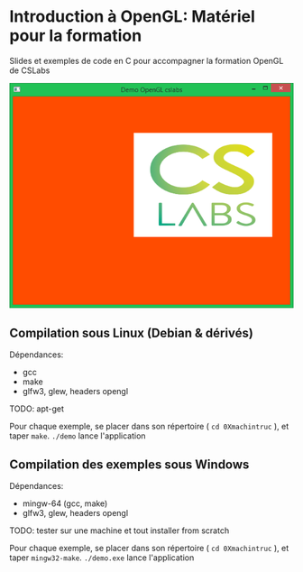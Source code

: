 # Introduction à OpenGL: Matériel pour la formation

Slides et exemples de code en C pour accompagner la formation OpenGL de CSLabs

![alt text](screen.png "kom c bo")

## Compilation sous Linux (Debian & dérivés)

Dépendances: 

 * gcc
 * make
 * glfw3, glew, headers opengl

TODO: apt-get <touslestrucs>

Pour chaque exemple, se placer dans son répertoire ( `cd 0Xmachintruc` ), et taper `make`.
`./demo` lance l'application
	
## Compilation des exemples sous Windows

Dépendances: 

 * mingw-64 (gcc, make)
 * glfw3, glew, headers opengl
	
TODO: tester sur une machine et tout installer from scratch

Pour chaque exemple, se placer dans son répertoire ( `cd 0Xmachintruc` ), et taper `mingw32-make`.
`./demo.exe` lance l'application

